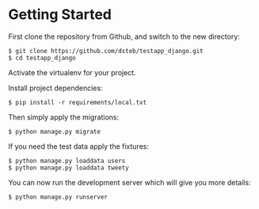 # Getting Started

First clone the repository from Github, and switch to the new directory:

    $ git clone https://github.com/dsteb/testapp_django.git
    $ cd testapp_django
    
Activate the virtualenv for your project.
    
Install project dependencies:

    $ pip install -r requirements/local.txt
    
Then simply apply the migrations:

    $ python manage.py migrate

If you need the test data apply the fixtures:

	$ python manage.py loaddata users
	$ python manage.py loaddata tweety

You can now run the development server which will give you more details:

    $ python manage.py runserver
